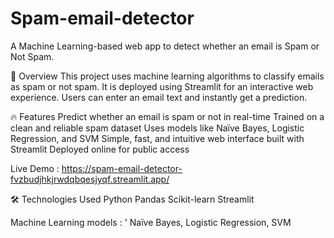 ﻿# Spam-email-detector
A Machine Learning-based web app to detect whether an email is Spam or Not Spam.

🚀 Overview
This project uses machine learning algorithms to classify emails as spam or not spam.
It is deployed using Streamlit for an interactive web experience. Users can enter an email text and instantly get a prediction.

🔥 Features
Predict whether an email is spam or not in real-time
Trained on a clean and reliable spam dataset
Uses models like Naïve Bayes, Logistic Regression, and SVM
Simple, fast, and intuitive web interface built with Streamlit
Deployed online for public access

Live Demo : https://spam-email-detector-fvzbudjhkjrwdqbqesjyqf.streamlit.app/

🛠 Technologies Used
Python
Pandas
Scikit-learn
Streamlit


Machine Learning models : '
Naïve Bayes, 
Logistic Regression,
SVM

